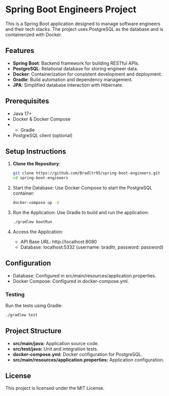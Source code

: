 # Spring Boot Engineers Project

This is a Spring Boot application designed to manage software engineers and their tech stacks. The project uses PostgreSQL as the database and is containerized with Docker.

## Features

- **Spring Boot**: Backend framework for building RESTful APIs.
- **PostgreSQL**: Relational database for storing engineer data.
- **Docker**: Containerization for consistent development and deployment.
- **Gradle**: Build automation and dependency management.
- **JPA**: Simplified database interaction with Hibernate.

## Prerequisites

- Java 17+
- Docker & Docker Compose
- - Gradle
- PostgreSQL client (optional)

## Setup Instructions

1. **Clone the Repository**:
   ```bash
   git clone https://github.com/Bradltr95/spring-boot-engineers.git
   cd spring-boot-engineers
   ```
2. Start the Database: Use Docker Compose to start the PostgreSQL container:
    ```bash
    docker-compose up -d
    ```
3. Run the Application: Use Gradle to build and run the application:
    ```bash
    ./gradlew bootRun
    ```
4. Access the Application:

   - API Base URL: http://localhost:8080
   - Database: localhost:5332 (username: bradltr, password: password)

## Configuration

- Database: Configured in src/main/resources/application.properties.
- Docker Compose: Configured in docker-compose.yml.

### Testing
Run the tests using Gradle:

```bash
./gradlew test
```

## Project Structure
- **src/main/java:** Application source code.
- **src/test/java:** Unit and integration tests.
- **docker-compose.yml:** Docker configuration for PostgreSQL.
- **src/main/resources/application.properties:** Application configuration.

## License
This project is licensed under the MIT License.